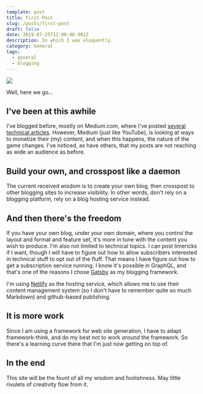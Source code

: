 ```yaml
---
template: post
title: First Post
slug: /posts/first-post
draft: false
date: 2019-07-25T12:09:40.901Z
description: In which I wax eloquently.
category: General
tags:
  - general
  - blogging
---
```

![](/media/old_fence_post.jpg)

Well, here we go...

## I've been at this awhile

I've blogged before, mostly on Medium.com, where I've posted [several technical articles](https://medium.com/search?q=graphql%20lowery). However, Medium (just like YouTube), is looking at ways to monetize their (my) content, and when this happens, the nature of the game changes.  I've noticed, as have others, that my posts are not reaching as wide an audience as before.

## Build your own, and crosspost like a daemon

The current received wisdom is to create your own blog, then crosspost to other blogging sites to increase visibility. In other words, don't rely on a blogging platform, rely on a blog hosting service instead.

## And then there's the freedom

If you have your own blog, under your own domain, where you control the layout and format and feature set, it's more in tune with the content you wish to produce. I'm also not limited to technical topics. I can post limericks if I want, though I will have to figure out how to allow subscribers interested in technical stuff to opt out of the fluff. That means I have figure out how to get a subscription service running.  I know it's possible in GraphQL, and that's one of the reasons I chose [Gatsby](https://www.gatsbyjs.org/) as my blogging framework.

I'm using [Netlify](https://www.netlify.com/) as the hosting service, which allows me to use their content management system (so I don't have to remember quite so much Markdown) and github-based publishing.

## It is more work

Since I am using a framework for web site generation, I have to adapt framework-think, and do my best not to work _around_ the framework. So there's a learning curve there that I'm just now getting on top of.

## In the end

This site will be the fount of all my wisdom and foolishness. May little rivulets of creativity flow from it.
